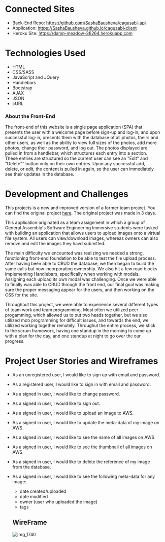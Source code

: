 # Connected Sites
- Back-End Repo: https://github.com/SashaBausheva/cagusabi-api
- Application: https://SashaBausheva.github.io/cagusabi-client
- Heroku Site: https://damp-meadow-38264.herokuapp.com

# Technologies Used
- HTML
- CSS/SASS
- JavaScript and JQuery
- Handlebars
- Bootstrap
- AJAX
- JSON
- cURL

### About the Front-End
  The front-end of this website is a single page application (SPA) that presents the user with a welcome page before sign-up and log-in, and upon successful log-in, presents them with the database of all photos, theirs and other users, as well as the ability to view full sizes of the photos, add more photos, change their password, and log out. The photos displayed are pulled in from a handlebar, which structures each entry into a section. These entries are structured so the current user can see an "Edit" and "Delete"" button only on their own entries. Upon any successful add, delete, or edit, the content is pulled in again, so the user can immediately see their updates in the database.

# Development and Challenges
  This projects is a new and improved version of a former team project. You can find the original project [here](https://github.com/cagusabi/cagusabi-client). The original project was made in 3 days.

  This application originated as a team assignment in which a group of General Assembly's Software Engineering Immersive students were tasked with building an application that allows users to upload images onto a virtual file system. All users can view/download images, whereas owners can also remove and edit the images they havd submitted.

  The main difficulty we encounted was realizing we needed a strong, functioning front-end foundation to be able to test the file upload process. After having been able to CRUD the database, we then began to build the same calls but now incorporating ownership. We also hit a few road blocks implementing Handlebars, specifically when working with modals. Assigning each upload its own modal was challenging. Once we were able to finally was able to CRUD through the front end, our final goal was making sure the proper messaging appear for the users, and then working on the CSS for the site.

  Throughout this project, we were able to experience several different types of team work and team programming. Most often we utilized peer progamming, which allowed us to put two heads together, but we also utilized mob programming for difficult issues, and towards the end, we utilized working together remotely. Throughut the entire process, we stick to the scrum framework, having one standup in the morning to come up with a plan for the day, and one standup at night to go over the our progress.

# Project User Stories and Wireframes

* As an unregistered user, I would like to sign up with email and password.
* As a registered user, I would like to sign in with email and password.
* As a signed in user, I would like to change password.
* As a signed in user, I would like to sign out.
* As a signed in user, I would like to upload an image to AWS.
* As a signed in user, I would like to update the meta-data of my image on AWS.
* As a signed in user, I would like to see the name of all images on AWS.
* As a signed in user, I would like to see the thumbnail of all images on AWS.
* As a signed in user, I would like to delete the reference of my image from the database.
* As a signed in user, I would like to see the following meta-data for any image:
    * date created/uploaded
    * date modified
    * owner (user who uploaded the image)
    * tags

  ## WireFrame
  ![img_1740](https://media.git.generalassemb.ly/user/20332/files/7a859c80-97f1-11e9-893d-9f07de86c6e7)
